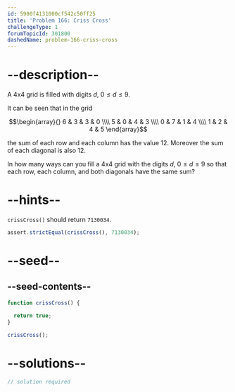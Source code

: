 ```yaml
---
id: 5900f4131000cf542c50ff25
title: 'Problem 166: Criss Cross'
challengeType: 1
forumTopicId: 301800
dashedName: problem-166-criss-cross
---
```


# --description--

A 4x4 grid is filled with digits $d$, $0 ≤ d ≤ 9$.

It can be seen that in the grid

$$\begin{array}{}
  6 & 3 & 3 & 0 \\\\
  5 & 0 & 4 & 3 \\\\
  0 & 7 & 1 & 4 \\\\
  1 & 2 & 4 & 5
\end{array}$$

the sum of each row and each column has the value 12. Moreover the sum of each diagonal is also 12.

In how many ways can you fill a 4x4 grid with the digits $d$, $0 ≤ d ≤ 9$ so that each row, each column, and both diagonals have the same sum?

# --hints--

`crissCross()` should return `7130034`.

```js
assert.strictEqual(crissCross(), 7130034);
```

# --seed--

## --seed-contents--

```js
function crissCross() {

  return true;
}

crissCross();
```

# --solutions--

```js
// solution required
```
